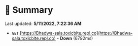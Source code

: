 # 📖 Summary
Last updated: **5/11/2022, 7:22:36 AM**

- `GET` [https://Bhadwa-sala.toxicblte.repl.co](https://Bhadwa-sala.toxicblte.repl.co) - **Down** (6792ms)
